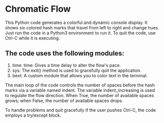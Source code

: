 # Chromatic Flow
This Python code generates a colorful and dynamic console display. It shows six colored hash marks that travel from left to right and change hues.
Just run the code in a Python3 environment to run it. To quit the code, use Ctrl-C while it is executing.

## The code uses the following modules:
1.	time: time: Gives a time delay to alter the flow's pace.
2.	sys: The exit() method is used to gracefully quit the application.
3.	bext: A custom module that allows you to color text in the terminal.

The main loop of the code controls the number of spaces before the hash marks via a variable named indent. The variable indent_increasing is used to regulate the flow direction. When True, the number of available spaces grows; when False, the number of available spaces drops.

To handle problems and quit gracefully if the user pushes Ctrl-C, the code employs a try/except block.
